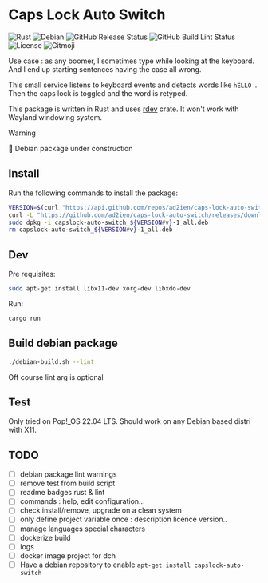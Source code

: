 # Caps Lock Auto Switch

![Rust](https://img.shields.io/badge/Rust-000000?logo=rust&logoColor=white)
![Debian](https://img.shields.io/badge/Debian-A81D33?logo=debian&logoColor=white)
![GitHub Release Status](https://img.shields.io/github/actions/workflow/status/ad2ien/caps-lock-auto-switch/release.yml?label=release&logo=github&branch=main)
![GitHub Build Lint Status](https://img.shields.io/github/actions/workflow/status/ad2ien/caps-lock-auto-switch/lint-build.yml?label=build&logo=github&branch=main)
![License](https://img.shields.io/badge/license-GPL%202%2B%202.0-blue.svg)
![Gitmoji](https://img.shields.io/badge/gitmoji-%20%F0%9F%98%9C%20%F0%9F%98%8D-FFDD67.svg)

Use case : as any boomer, I sometimes type while looking at the keyboard. And I end up starting sentences having the case all wrong.

This small service listens to keyboard events and detects words like `hELLO `. Then the caps lock is toggled and the word is retyped.

This package is written in Rust and uses [rdev](https://docs.rs/rdev/latest/rdev/) crate. It won't work with Wayland windowing system.

> [!WARNING]  
> 🚧 Debian package under construction

## Install

Run the following commands to install the package:

```bash
VERSION=$(curl "https://api.github.com/repos/ad2ien/caps-lock-auto-switch/tags" | jq -r '.[0].name')
curl -L "https://github.com/ad2ien/caps-lock-auto-switch/releases/download/${VERSION}/capslock-auto-switch_${VERSION#v}-1_all.deb -o capslock-auto-switch_${VERSION#v}-1_all.deb"
sudo dpkg -i capslock-auto-switch_${VERSION#v}-1_all.deb
rm capslock-auto-switch_${VERSION#v}-1_all.deb
```

## Dev

Pre requisites:

```bash
sudo apt-get install libx11-dev xorg-dev libxdo-dev
```

Run:

```bash
cargo run
```

## Build debian package

```bash
./debian-build.sh --lint 
```

Off course lint arg is optional

## Test

Only tried on Pop!_OS 22.04 LTS. Should work on any Debian based distri with X11.

## TODO

- [ ] debian package lint warnings
- [ ] remove test from build script
- [ ] readme badges rust & lint
- [ ] commands : help, edit configuration...
- [ ] check install/remove, upgrade on a clean system
- [ ] only define project variable once : description licence version..
- [ ] manage languages special characters
- [ ] dockerize build
- [ ] logs
- [ ] docker image project for dch
- [ ] Have a debian repository to enable `apt-get install capslock-auto-switch`

